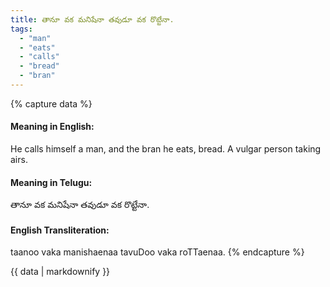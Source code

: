 ```yaml
---
title: తానూ వక మనిషేనా తవుడూ వక రొట్టేనా.
tags:
  - "man"
  - "eats"
  - "calls"
  - "bread"
  - "bran"
---
```


{% capture data %}
#### Meaning in English:
He calls himself a man, and the bran he eats, bread.
A vulgar person taking airs.

#### Meaning in Telugu:
తానూ వక మనిషేనా తవుడూ వక రొట్టేనా.

#### English Transliteration:
taanoo vaka manishaenaa tavuDoo vaka roTTaenaa.
{% endcapture %}

{{ data | markdownify }}


